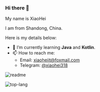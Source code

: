 ### Hi there 👋

My name is XiaoHei

I am from Shandong, China.

Here is my details below:

- 🌱 I’m currently learning **Java** and **Kotlin**.
- 📫 How to reach me: 
  - Email: [xiaoheiit@foxmail.com](mailto:xiaoheiit@foxmail.com)
  - Telegram: [@xiaohei318](https://t.me/xiaohei318)


![readme](https://github-readme-stats.vercel.app/api?username=xiaoheiit6&show_icons=true)

![top-lang](https://github-readme-stats.vercel.app/api/top-langs/?username=xiaoheiit6&layout=compact&hide_border=true)
